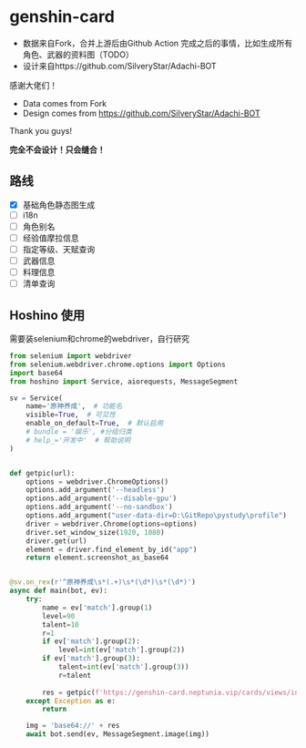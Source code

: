 # genshin-card

* 数据来自Fork，合并上游后由Github Action 完成之后的事情，比如生成所有角色、武器的资料图（TODO）
* 设计来自https://github.com/SilveryStar/Adachi-BOT

感谢大佬们！

* Data comes from Fork
* Design comes from https://github.com/SilveryStar/Adachi-BOT

Thank you guys!

**完全不会设计！只会缝合！**

## 路线

- [x] 基础角色静态图生成
- [ ] i18n
- [ ] 角色别名
- [ ] 经验值摩拉信息
- [ ] 指定等级、天赋查询
- [ ] 武器信息
- [ ] 料理信息
- [ ] 清单查询

## Hoshino 使用

需要装selenium和chrome的webdriver，自行研究

```py
from selenium import webdriver
from selenium.webdriver.chrome.options import Options
import base64
from hoshino import Service, aiorequests, MessageSegment

sv = Service(
    name='原神养成',  # 功能名
    visible=True,  # 可见性
    enable_on_default=True,  # 默认启用
    # bundle = '娱乐', #分组归类
    # help_='开发中'  # 帮助说明
)


def getpic(url):
    options = webdriver.ChromeOptions()
    options.add_argument('--headless')
    options.add_argument('--disable-gpu')
    options.add_argument('--no-sandbox')
    options.add_argument("user-data-dir=D:\GitRepo\pystudy\profile")
    driver = webdriver.Chrome(options=options)
    driver.set_window_size(1920, 1080)
    driver.get(url)
    element = driver.find_element_by_id("app")
    return element.screenshot_as_base64


@sv.on_rex(r'^原神养成\s*(.+)\s*(\d*)\s*(\d*)')
async def main(bot, ev):
    try:
        name = ev['match'].group(1)
        level=90
        talent=10
        r=1
        if ev['match'].group(2):
            level=int(ev['match'].group(2))
        if ev['match'].group(3):
            talent=int(ev['match'].group(3))
            r=talent
        
        res = getpic(f'https://genshin-card.neptunia.vip/cards/views/info.html?name={name}&level={level}&talent={talent}&r={r}')
    except Exception as e:
        return

    img = 'base64://' + res
    await bot.send(ev, MessageSegment.image(img))

```


